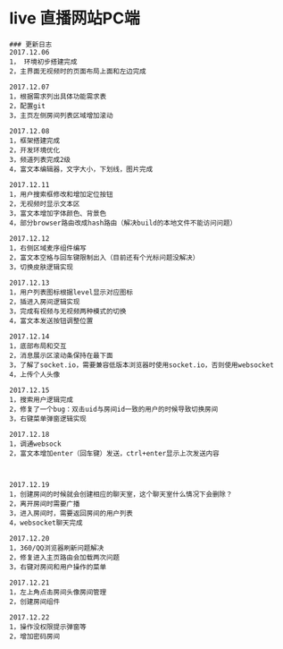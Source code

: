 # live 直播网站PC端

    ### 更新日志
    2017.12.06
    1， 环境初步搭建完成
    2，主界面无视频时的页面布局上面和左边完成

    2017.12.07
    1，根据需求列出具体功能需求表
    2，配置git
    3，主页左侧房间列表区域增加滚动

    2017.12.08
    1，框架搭建完成
    2，开发环境优化
    3，频道列表完成2级
    4，富文本编辑器，文字大小，下划线，图片完成

    2017.12.11
    1，用户搜索框修改和增加定位按钮
    2，无视频时显示文本区
    3，富文本增加字体颜色、背景色
    4，部分browser路由改成hash路由（解决build的本地文件不能访问问题）

    2017.12.12
    1，右侧区域麦序组件编写
    2，富文本空格与回车键限制出入（目前还有个光标问题没解决）
    3，切换皮肤逻辑实现

    2017.12.13
    1，用户列表图标根据level显示对应图标
    2，插进入房间逻辑实现
    3，完成有视频与无视频两种模式的切换
    4，富文本发送按钮调整位置

    2017.12.14
    1，底部布局和交互
    2，消息展示区滚动条保持在最下面
    3，了解了socket.io，需要兼容低版本浏览器时使用socket.io，否则使用websocket
    4，上传个人头像

    2017.12.15
    1，搜索用户逻辑完成
    2，修复了一个bug：双击uid与房间id一致的用户的时候导致切换房间
    3，右键菜单弹窗逻辑实现

    2017.12.18
    1，调通websock
    2，富文本增加enter（回车键）发送，ctrl+enter显示上次发送内容



    2017.12.19
    1，创建房间的时候就会创建相应的聊天室，这个聊天室什么情况下会删除？
    2，离开房间时需要广播
    3，进入房间时，需要返回房间的用户列表
    4，websocket聊天完成

    2017.12.20
    1，360/QQ浏览器刷新问题解决
    2，修复进入主页路由会加载两次问题
    3，右键对房间和用户操作的菜单

    2017.12.21
    1，左上角点击房间头像房间管理
    2，创建房间组件

    2017.12.22
    1，操作没权限提示弹窗等
    2，增加密码房间

